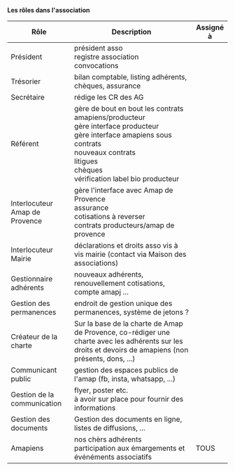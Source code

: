 
**Les rôles dans l'association**

|Rôle |Description | Assigné à |
---|---|---
| Président | président asso<br/>registre association<br/>convocations | |
|Trésorier | bilan comptable, listing adhérents, chèques, assurance | |
| Secrétaire | rédige les CR des AG | |
| Référent | gère de bout en bout les contrats amapiens/producteur<br/>gère interface producteur<br/>gère interface amapiens sous contrats<br/>nouveaux contrats<br/>litigues<br/>chèques<br/>vérification label bio producteur<br/>| |
|Interlocuteur Amap de Provence | gère l'interface avec Amap de Provence<br/>assurance<br/>cotisations à reverser<br/>contrats producteurs/amap de provence | |
|Interlocuteur Mairie | déclarations et droits asso vis à vis mairie (contact via Maison des associations) | |
| Gestionnaire adhérents | nouveaux adhérents, renouvellement cotisations, compte amapj ... | |
| Gestion des permanences | endroit de gestion unique des permanences, système de jetons ? | |
| Créateur de la charte | Sur la base de la charte de Amap de Provence, co-rédiger une charte avec les adhérents sur les droits et devoirs de amapiens (non présents, dons, ...) | |
| Communicant public | gestion des espaces publics de l'amap (fb, insta, whatsapp, ...) | |
|Gestion de la communication | flyer, poster etc. <br/>à avoir sur place pour fournir des informations| |
|Gestion des documents | Gestion des documents en ligne, listes de diffusions, ... | |
| Amapiens | nos chèrs adhérents<br/>participation aux émargements et événéments associatifs| TOUS |

